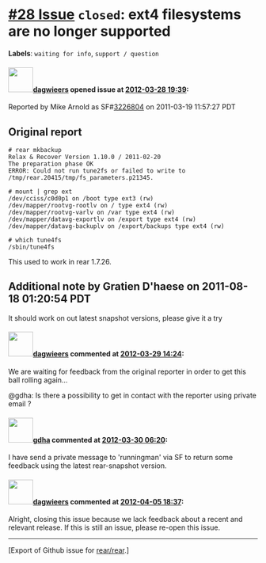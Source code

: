 [\#28 Issue](https://github.com/rear/rear/issues/28) `closed`: ext4 filesystems are no longer supported
=======================================================================================================

**Labels**: `waiting for info`, `support / question`

#### <img src="https://avatars.githubusercontent.com/u/388198?u=0732dee3fe5002278cfbf40359ec431bdcf5f06c&v=4" width="50">[dagwieers](https://github.com/dagwieers) opened issue at [2012-03-28 19:39](https://github.com/rear/rear/issues/28):

Reported by Mike Arnold as
SF\#[3226804](https://sourceforge.net/tracker/?func=detail&aid=3226804&group_id=171835&atid=859452)
on 2011-03-19 11:57:27 PDT

Original report
---------------

    # rear mkbackup
    Relax & Recover Version 1.10.0 / 2011-02-20
    The preparation phase OK
    ERROR: Could not run tune2fs or failed to write to /tmp/rear.20415/tmp/fs_parameters.p21345.

    # mount | grep ext
    /dev/cciss/c0d0p1 on /boot type ext3 (rw)
    /dev/mapper/rootvg-rootlv on / type ext4 (rw)
    /dev/mapper/rootvg-varlv on /var type ext4 (rw)
    /dev/mapper/datavg-exportlv on /export type ext4 (rw)
    /dev/mapper/datavg-backuplv on /export/backups type ext4 (rw)

    # which tune4fs
    /sbin/tune4fs

This used to work in rear 1.7.26.

Additional note by Gratien D'haese on 2011-08-18 01:20:54 PDT
-------------------------------------------------------------

It should work on out latest snapshot versions, please give it a try

#### <img src="https://avatars.githubusercontent.com/u/388198?u=0732dee3fe5002278cfbf40359ec431bdcf5f06c&v=4" width="50">[dagwieers](https://github.com/dagwieers) commented at [2012-03-29 14:24](https://github.com/rear/rear/issues/28#issuecomment-4821104):

We are waiting for feedback from the original reporter in order to get
this ball rolling again...

@gdha: Is there a possibility to get in contact with the reporter using
private email ?

#### <img src="https://avatars.githubusercontent.com/u/888633?u=cdaeb31efcc0048d3619651aa18dd4b76e636b21&v=4" width="50">[gdha](https://github.com/gdha) commented at [2012-03-30 06:20](https://github.com/rear/rear/issues/28#issuecomment-4837001):

I have send a private message to 'runningman' via SF to return some
feedback using the latest rear-snapshot version.

#### <img src="https://avatars.githubusercontent.com/u/388198?u=0732dee3fe5002278cfbf40359ec431bdcf5f06c&v=4" width="50">[dagwieers](https://github.com/dagwieers) commented at [2012-04-05 18:37](https://github.com/rear/rear/issues/28#issuecomment-4982771):

Alright, closing this issue because we lack feedback about a recent and
relevant release. If this is still an issue, please re-open this issue.

------------------------------------------------------------------------

\[Export of Github issue for
[rear/rear](https://github.com/rear/rear).\]
